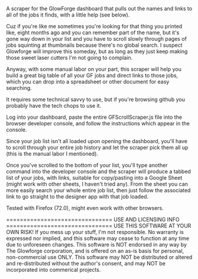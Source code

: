 A scraper for the GlowForge dashboard that pulls out the names and links to all of the jobs it finds, with a little help (see below).

Cuz if you're like me sometimes you're looking for that thing you printed like, eight months ago and you can remember part of the name, but it's gone way down in your list and you have to scroll slowly through pages of jobs squinting at thumbnails because there's no global search. I suspect Glowforge will improve this someday, but as long as they just keep making those sweet laser cutters I'm not going to complain.

Anyway, with some manual labor on your part, this scraper will help you build a great big table of all your GF jobs and direct links to those jobs, which you can drop into a spreadsheet or other document for easy searching.

It requires some technical savvy to use, but if you're browsing github you probably have the tech chops to use it.

Log into your dashboard, paste the entire GFScrollScraper.js file into the browser developer console, and follow the instructions which appear in the console.

Since your job list isn't all loaded upon opening the dashboard, you'll have to scroll through your entire job history and let the scraper pick them all up (this is the manual labor I mentioned). 

Once you've scrolled to the bottom of your list, you'll type another command into the developer console and the scraper will produce a tabbed list of your jobs, with links, suitable for copy/pasting into a Google Sheet (might work with other sheets, I haven't tried any).
From the sheet you can more easily search your whole entire job list, then just follow the associated link to go straight to the designer app with that job loaded.

Tested with Firefox (72.0), might even work with other browsers.

=============================== USE AND LICENSING INFO ===============================
USE THIS SOFTWARE AT YOUR OWN RISK! If you mess up your stuff, I'm not responsible.
No warranty is expressed nor implied, and this software may cease to function at any time due to unforeseen changes.
This software is NOT endorsed in any way by The Glowforge corporation, and is offered on an as-is basis for personal, non-commercial use ONLY.
This software may NOT be distributed or altered and re-distributed without the author's consent, and may NOT be incorporated into commerical projects.
